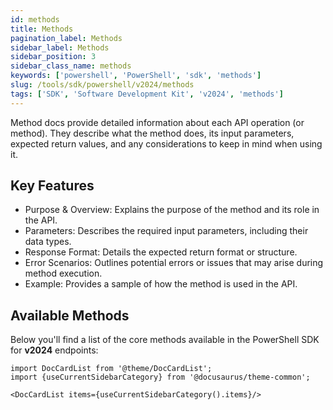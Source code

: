 ```yaml
---
id: methods
title: Methods
pagination_label: Methods
sidebar_label: Methods
sidebar_position: 3
sidebar_class_name: methods
keywords: ['powershell', 'PowerShell', 'sdk', 'methods'] 
slug: /tools/sdk/powershell/v2024/methods
tags: ['SDK', 'Software Development Kit', 'v2024', 'methods']
---
```


Method docs provide detailed information about each API operation (or method). They describe what the method does, its input parameters, expected return values, and any considerations to keep in mind when using it.

## Key Features
- Purpose & Overview: Explains the purpose of the method and its role in the API.
- Parameters: Describes the required input parameters, including their data types.
- Response Format: Details the expected return format or structure.
- Error Scenarios: Outlines potential errors or issues that may arise during method execution.
- Example: Provides a sample of how the method is used in the API.

## Available Methods
Below you'll find a list of the core methods available in the PowerShell SDK for **v2024** endpoints:

```mdx-code-block
import DocCardList from '@theme/DocCardList';
import {useCurrentSidebarCategory} from '@docusaurus/theme-common';

<DocCardList items={useCurrentSidebarCategory().items}/>
```